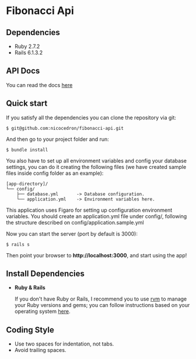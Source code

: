 Fibonacci Api
===================

Dependencies
-------

 - Ruby 2.7.2
 - Rails 6.1.3.2

API Docs
-------
You can read the docs [here](doc/api/index.md)

Quick start
-------

If you satisfy all the dependencies you can clone the repository via git:

```
$ git@github.com:nicocedron/fibonacci-api.git

```

And then go to your project folder and run:

```
$ bundle install
```

You also have to set up all environment variables and config your database settings, you can do it creating the following files (we have created sample files inside config folder as an example):

```
[app-directory]/
└── config/
    ├── database.yml       -> Database configuration.
    └── application.yml    -> Environment variables here.
```

This application uses Figaro for setting up configuration environment variables. You should create an application.yml file under config/, following the structure described on config/application.sample.yml

Now you can start the server (port by default is 3000):

```
$ rails s
```

Then point your browser to **http://localhost:3000**, and start using the app!

Install Dependencies
-------

- **Ruby & Rails**

    If you don't have Ruby or Rails, I recommend you to use [rvm][1] to manage your Ruby versions and gems; you can follow instructions based on your operating system [here][2].

Coding Style
------
 - Use two spaces for indentation, not tabs.
 - Avoid trailing spaces.

[1]: https://rvm.io/rvm/install
[2]: http://railsapps.github.io/installing-rails.html
